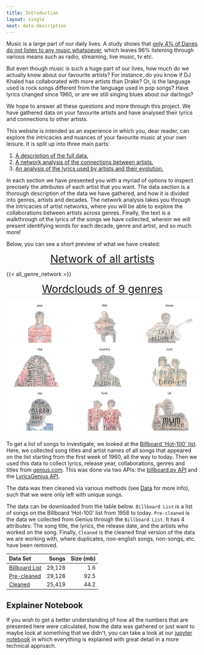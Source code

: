 ```yaml
---
title: Introduction
layout: single
next: data-description
---
```


Music is a large part of our daily lives. A study shows that [only 4% of Danes do not listen to any music whatsoever](https://www.dst.dk/da/Statistik/emner/kultur-og-fritid/musik/musikvaner), which leaves 96% listening through various means such as radio, streaming, live music, tv etc. 

But even though music is such a huge part of our lives, how much do we actually know about our favourite artists? For instance, do you know if DJ Khaled has collaborated with more artists than Drake? Or, is the language used is rock songs different from the language used in pop songs? Have lyrics changed since 1960, or are we still singing blues about our darlings? 

We hope to answer all these questions and more through this project. We have gathered data on your favourite artists and have analysed their lyrics and connections to other artists.

This website is intended as an experience in which you, dear reader, can explore the intricacies and nuances of your favourite music at your own leisure. It is split up into three main parts:
1. [A description of the full data.](./data-description)
2. [A network analysis of the connections between artists.](./network-analysis)
3. [An analysis of the lyrics used by artists and their evolution.](./text-analysis)

In each section we have presented you with a myriad of options to inspect precisely the attributes of each artist that you want. The data section is a thorough description of the data we have gathered, and how it is divided into genres, artists and decades. The network analysis takes you through the intricacies of artist networks, where you will be able to explore the collaborations between artists across genres. Finally, the text is a walkthrough of the lyrics of the songs we have collected, wherein we will present identifying words for each decade, genre and artist, and so much more!

Below, you can see a short preview of what we have created:

<p style="text-align: center;"> <a style="font-size:28px" href="https://davidariostenfeldt.github.io/project_website/network-analysis/">Network of all artists </a></p>

{{< all_genre_network >}}

<p style="text-align: center;"> <a style="font-size:28px" href="https://davidariostenfeldt.github.io/project_website/text-analysis/">Wordclouds of 9 genres </a></p>

![](/images/genre_clouds.png)

To get a list of songs to investigate, we looked at the [Billboard 'Hot-100' list](https://www.billboard.com/charts/hot-100/). Here, we collected song titles and artist names of all songs that appeared on the list starting from the first week of 1960, all the way to today. Then we used this data to collect lyrics, release year, collaborations, genres and titles from [genius.com](https://genius.com/Rick-astley-never-gonna-give-you-up-lyrics). This was done via two APIs: the [billboard.py API](https://github.com/guoguo12/billboard-charts) and the [LyricsGenius API](https://lyricsgenius.readthedocs.io/en/master/).

The data was then cleaned via various methods (see [Data](./data-description) for more info), such that we were only left with unique songs.

The data can be downloaded from the table below. `Billboard List` is a list of songs on the Billboard 'Hot-100' list from 1958 to today. `Pre-cleaned` is the data we collected from Genius through the `Billboard List`. It has 4 attributes: The song title, the lyrics, the release date, and the artists who worked on the song. Finally, `Cleaned` is the cleaned final version of the data we are working with, where duplicates, non-english songs, non-songs, etc. have been removed.

| Data Set                                                                                             |  Songs | Size (mb) |
|:-----------------------------------------------------------------------------------------------------|-------:|----------:|
| [Billboard List](https://drive.google.com/file/d/1Gd4YH_U98Z8mellnIV_haINLL4UhLJKG/view?usp=sharing) | 29,128 |       1.6 |
| [Pre-cleaned](https://drive.google.com/file/d/1cyiIWnXD_0CHLsj8C0tcwNadfYI7z8FD/view?usp=sharing)    | 29,128 |      92.5 |
| [Cleaned](https://drive.google.com/file/d/1Zhof84KbTJa3a1zfhN3TcwdWqPFCTnEv/view?usp=sharing)        | 25,419 |      44.2 |



## Explainer Notebook
If you wish to get a better understanding of how all the numbers that are presented here were calculated, how the data was gathered or just want to maybe look at something that we didn't, you can take a look at our [jupyter notebook](explainer-notebook.html) in which everything is explained with great detail in a more technical approach.
